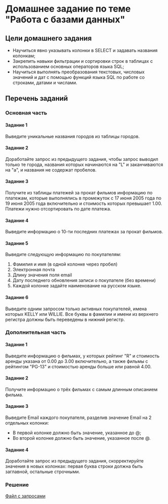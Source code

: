 # Домашнее задание по теме "Работа с базами данных"

## Цели домашнего задания

- Научиться явно указывать колонки в SELECT и задавать названия колонкам;
- Закрепить навыки фильтрации и сортировки строк в таблицах с использованием основных операторов языка SQL;
- Научиться выполнять преобразования текстовых, числовых значений и дат с помощью функций языка SQL по работе со строками, датами и числами.

## Перечень заданий

### Основная часть

#### Задание 1
Выведите уникальные названия городов из таблицы городов.

#### Задание 2
Доработайте запрос из предыдущего задания, чтобы запрос выводил только те города, названия которых начинаются на "L" и заканчиваются на "a", и названия не содержат пробелов.

#### Задание 3
Получите из таблицы платежей за прокат фильмов информацию по платежам, которые выполнялись в промежуток с 17 июня 2005 года по 19 июня 2005 года включительно и стоимость которых превышает 1.00. Платежи нужно отсортировать по дате платежа.

#### Задание 4
Выведите информацию о 10-ти последних платежах за прокат фильмов.

#### Задание 5
Выведите следующую информацию по покупателям:
1. Фамилия и имя (в одной колонке через пробел)
2. Электронная почта
3. Длину значения поля email
4. Дату последнего обновления записи о покупателе (без времени)
5. Каждой колонке задайте наименование на русском языке.
   
#### Задание 6
Выведите одним запросом только активных покупателей, имена которых KELLY или WILLIE. Все буквы в фамилии и имени из верхнего регистра должны быть переведены в нижний регистр.

### Дополнительная часть

#### Задание 1
Выведите информацию о фильмах, у которых рейтинг "R" и стоимость аренды указана от 0.00 до 3.00 включительно, а также фильмы c рейтингом "PG-13" и стоимостью аренды больше или равной 4.00.

#### Задание 2
Получите информацию о трёх фильмах с самым длинным описанием фильма.

#### Задание 3
Выведите Email каждого покупателя, разделив значение Email на 2 отдельных колонки:
- В первой колонке должно быть значение, указанное до @;
- Во второй колонке должно быть значение, указанное после @.
  
#### Задание 4
Доработайте запрос из предыдущего задания, скорректируйте значения в новых колонках: первая буква строки должна быть заглавной, остальные строчными.

### Решение
[Файл с запросами](/Projects/01_SQL/Study_tasks/Task_1/Solution.sql)
